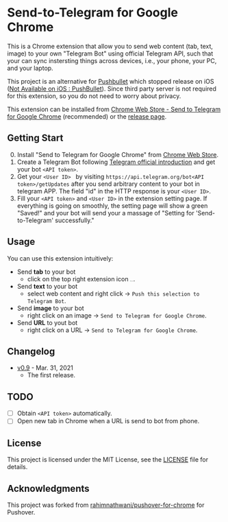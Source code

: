 # Send-to-Telegram for Google Chrome

This is a Chrome extension that allow you to send web content (tab, text, image) to your own "Telegram Bot" using official Telegram API, such that your can sync instersting things across devices, i.e., your phone, your PC, and your laptop. 

This project is an alternative for [Pushbullet](https://www.pushbullet.com/) which stopped release on iOS ([Not Available on iOS : PushBullet](https://www.reddit.com/r/PushBullet/comments/eirc1m/not_available_on_ios/)). Since third party server is not required for this extension, so you do not need to worry about privacy.

This extension can be installed from [Chrome Web Store - Send to Telegram for Google Chrome](https://chrome.google.com/webstore/detail/send-to-telegram-for-goog/dgblfklicldlbclahclbkeiacpiiancc) (recommended) or the [release page](https://github.com/phguo/Send-to-Telegram-Chrome-extension/releases/latest).

## Getting Start

0. Install "Send to Telegram for Google Chrome" from [Chrome Web Store](https://chrome.google.com/webstore/detail/send-to-telegram-for-goog/dgblfklicldlbclahclbkeiacpiiancc).
1. Create a Telegram Bot following [Telegram official introduction](https://core.telegram.org/bots#6-botfather) and get your bot `<API token>`.
2. Get your `<User ID> ` by visiting `https://api.telegram.org/bot<API token>/getUpdates` after you send arbitrary content to your bot in telegram APP. The field "id" in the HTTP response is your `<User ID>`.
3. Fill your `<API token>` and `<User ID>` in the extension setting page. If everything is going on smoothly, the setting page will show a green "Saved!" and your bot will send your a massage of "Setting for 'Send-to-Telegram' successfully."

## Usage

You can use this extension intuitively:

- Send **tab** to your bot
  - click on the top right extension icon <img src="https://github.com/phguo/Send-to-Telegram-Chrome-extension/blob/master/tg.png?raw=true" alt="tg.png" style="zoom:13%;" />.
- Send **text** to your bot
  - select web content and right click -> `Push this selection to Telegram Bot`.
- Send **image** to your bot
  - right click on an image -> `Send to Telegram for Google Chrome`.
- Send **URL** to yout bot
  - right click on a URL -> `Send to Telegram for Google Chrome`.

## Changelog

- [v0.9](https://github.com/phguo/Send-to-Telegram-Chrome-extension/releases/tag/v0.9) - Mar. 31, 2021
  - The first release.

## TODO

- [ ] Obtain `<API token>` automatically.
- [ ] Open new tab in Chrome when a URL is send to bot from phone.

## License

This project is licensed under the MIT License, see the [LICENSE](https://github.com/phguo/Send-to-Telegram-Chrome-extension/blob/master/LICENSE) file for details.

## Acknowledgments

This project was forked from [rahimnathwani/pushover-for-chrome](https://github.com/rahimnathwani/pushover-for-chrome) for Pushover.